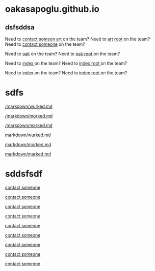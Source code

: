 # oakasapoglu.github.io

## dsfsddsa



Need to [contact someon  art   ](art.txt) on the team?
Need to [art root](/art.txt) on the team?
Need to [contact someone](art.txt) on the team?

Need to [oak](oak.md) on the team?
Need to [oak root ](/oak.md) on the team?






Need to [index    ](index.html)  on the team?
Need to [index root  ](/index.html) on the team?



Need to [index    ](index2.html)  on the team?
Need to [index root  ](/index2.html) on the team?



# sdfs

[/markdown/wurked.md](/markdown/wurked.md)

[/markdown/morked.md](/markdown/morked.md)

[/markdown/marked.md](/markdown/marked.md)





[markdown/wurked.md](markdown/wurked.md)

[markdown/morked.md](markdown/morked.md)

[markdown/marked.md](markdown/marked.md)





# sddsfsdf


[contact someone](art.txt)

[contact someone](art.txt)

[contact someone](art.txt)

[contact someone](art.txt)

[contact someone](art.txt)

[contact someone](art.txt)

[contact someone](art.txt)

[contact someone](art.txt)

[contact someone](art.txt)

